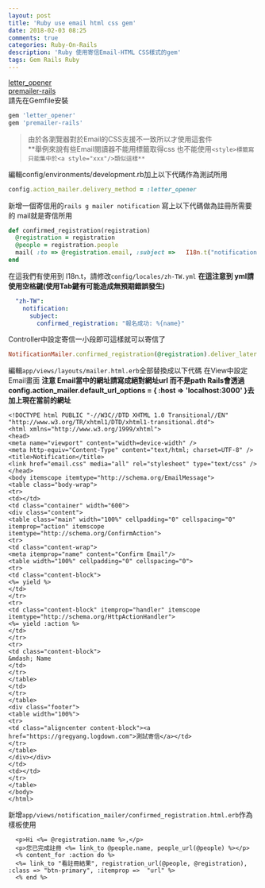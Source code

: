 ```yaml
---
layout: post
title: 'Ruby use email html css gem'
date: 2018-02-03 08:25
comments: true
categories: Ruby-On-Rails
description: 'Ruby 使用寄信Email-HTML CSS樣式的gem'
tags: Gem Rails Ruby
---
```

[letter_opener](https://github.com/ryanb/letter_opener)<br>
[premailer-rails](https://github.com/fphilipe/premailer-rails)<br>
請先在Gemfile安裝
```rb
gem 'letter_opener'
gem 'premailer-rails'
```
> 由於各瀏覽器對於Email的CSS支援不一致所以才使用這套件<br>
> **舉例來說有些Email閱讀器不能用<link>標籤取得css 也不能使用`<style>標籤寫只能集中於<a style="xxx"/>類似這樣**`<br>

編輯config/environments/development.rb加上以下代碼作為測試所用
```rb
config.action_mailer.delivery_method = :letter_opener
```
新增一個寄信用的`rails g mailer notification`
寫上以下代碼做為註冊所需要的 mail就是寄信所用
```rb
def confirmed_registration(registration)
  @registration = registration
  @people = registration.people
  mail( :to => @registration.email, :subject =>   I18n.t("notification.subject.confirmed_registration", :name => @people.name) )
end
```
在這我們有使用到 I18n.t，請修改`config/locales/zh-TW.yml` **在這注意到 yml請使用空格鍵(使用Tab鍵有可能造成無預期錯誤發生)**
```yaml
  "zh-TW":
    notification:
      subject:
        confirmed_registration: "報名成功: %{name}"
```
Controller中設定寄信一小段即可這樣就可以寄信了
```rb
NotificationMailer.confirmed_registration(@registration).deliver_later
```
編輯`app/views/layouts/mailer.html.erb`全部替換成以下代碼
在View中設定 Email畫面
**注意 Email當中的網址請寫成絕對網址url 而不是path Rails會透過config.action_mailer.default_url_options = { :host => 'localhost:3000' }去加上現在當前的網址**
```erb
<!DOCTYPE html PUBLIC "-//W3C//DTD XHTML 1.0 Transitional//EN" "http://www.w3.org/TR/xhtml1/DTD/xhtml1-transitional.dtd">
<html xmlns="http://www.w3.org/1999/xhtml">
<head>
<meta name="viewport" content="width=device-width" />
<meta http-equiv="Content-Type" content="text/html; charset=UTF-8" />
<title>Notification</title>
<link href="email.css" media="all" rel="stylesheet" type="text/css" />
</head>
<body itemscope itemtype="http://schema.org/EmailMessage">
<table class="body-wrap">
<tr>
<td></td>
<td class="container" width="600">
<div class="content">
<table class="main" width="100%" cellpadding="0" cellspacing="0" itemprop="action" itemscope itemtype="http://schema.org/ConfirmAction">
<tr>
<td class="content-wrap">
<meta itemprop="name" content="Confirm Email"/>
<table width="100%" cellpadding="0" cellspacing="0">
<tr>
<td class="content-block">
<%= yield %>
</td>
</tr>
<tr>
<td class="content-block" itemprop="handler" itemscope itemtype="http://schema.org/HttpActionHandler">
<%= yield :action %>
</td>
</tr>
<tr>
<td class="content-block">
&mdash; Name
</td>
</tr>
</table>
</td>
</tr>
</table>
<div class="footer">
<table width="100%">
<tr>
<td class="aligncenter content-block"><a href="https://gregyang.logdown.com">測試寄信</a></td>
</tr>
</table>
</div></div>
</td>
<td></td>
</tr>
</table>
</body>
</html>
```
新增`app/views/notification_mailer/confirmed_registration.html.erb`作為樣板使用
```erb
  <p>Hi <%= @registration.name %>,</p>
  <p>您已完成註冊 <%= link_to @people.name, people_url(@people) %></p>
  <% content_for :action do %>
  <%= link_to "看註冊結果", registration_url(@people, @registration), :class => "btn-primary", :itemprop =>  "url" %>
  <% end %>
```